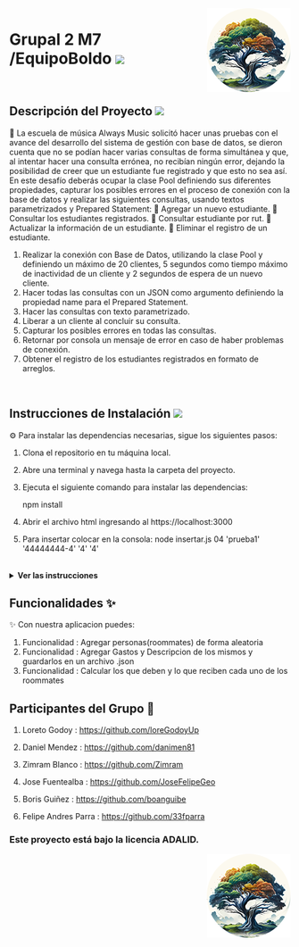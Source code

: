 <img src="public/images/boldoMedio.png" align="right" />
 <h1 align= left ><b>Grupal 2 M7 /EquipoBoldo</b> <img src = "https://media.giphy.com/media/gF2m2JOyGReppog8hU/giphy.gif" width = 80px></h1>

<br>

<h2><b>Descripción del Proyecto</b> <img src = " https://media.giphy.com/media/GjhqaB166nKR4BoEnh/giphy.gif" width = 50px></h2>

📝 La escuela de música Always Music solicitó hacer unas pruebas con el avance del desarrollo del sistema de gestión
con base de datos, se dieron cuenta que no se podían hacer varias consultas de forma simultánea y que, al
intentar hacer una consulta errónea, no recibían ningún error, dejando la posibilidad de creer que un estudiante
fue registrado y que esto no sea así.
En este desafío deberás ocupar la clase Pool definiendo sus diferentes propiedades, capturar los posibles errores
en el proceso de conexión con la base de datos y realizar las siguientes consultas, usando textos parametrizados y
Prepared Statement:
 Agregar un nuevo estudiante.
 Consultar los estudiantes registrados.
 Consultar estudiante por rut.
 Actualizar la información de un estudiante.
 Eliminar el registro de un estudiante.

1. Realizar la conexión con Base de Datos, utilizando la clase Pool y definiendo un máximo de 20
clientes, 5 segundos como tiempo máximo de inactividad de un cliente y 2 segundos de espera de un
nuevo cliente.
2. Hacer todas las consultas con un JSON como argumento definiendo la propiedad name para el Prepared
Statement.
3. Hacer las consultas con texto parametrizado.
4. Liberar a un cliente al concluir su consulta.
5. Capturar los posibles errores en todas las consultas.
6. Retornar por consola un mensaje de error en caso de haber problemas de conexión.
7. Obtener el registro de los estudiantes registrados en formato de arreglos.

<br>

<h2><b>Instrucciones de Instalación</b> <img src = "https://media.giphy.com/media/3WZJkScSyfYVl7mGLd/giphy.gif" width = 60px></h2> 

⚙️ Para instalar las dependencias necesarias, sigue los siguientes pasos:

1. Clona el repositorio en tu máquina local.
2. Abre una terminal y navega hasta la carpeta del proyecto.
3. Ejecuta el siguiente comando para instalar las dependencias:

   npm install

4. Abrir el archivo html ingresando al https://localhost:3000
5. Para insertar colocar en la consola:  node insertar.js 04 'prueba1' '44444444-4' '4' '4'

<br>

<details> <img src = "https://media.giphy.com/media/v1.Y2lkPTc5MGI3NjExcTFtdWgyMmFrcHd4NjhuZWJ4aDJpcTlkbWlyNGQ4dDJwa2ZwZmptcSZlcD12MV9pbnRlcm5hbF9naWZfYnlfaWQmY3Q9cw/B4AgroOi1LkdPxMllY/giphy.gif" width = 50px> <summary><b>Ver las instrucciones</b></summary> 


1. Instalar las dependencias:

   ```sh
   npm install
   ```

2. En el caso de no poder instalar las dependencias:

   ```sh
   npm install --force
   ```

3. Las librerias que estamos ocupando `package.json`:

    ````sh
    ... 
    "name": "helpers",
    "version": "1.0.0",
    "description": "",
    "main": "index.js",
    + "type": "module",
    "scripts": {
    "test": "echo \"Error: no test specified\" && exit 1"
    },
    "author": "",
    "license": "ISC",
    "dependencies": {
    "express": "^4.18.2",
    "pg": "^8.11.2"
    }
    ````

 
</details>

## Funcionalidades :sparkles:

✨ Con nuestra aplicacion puedes:

1. Funcionalidad : Agregar personas(roommates) de forma aleatoria
2. Funcionalidad : Agregar Gastos y Descripcion de los mismos y guardarlos en un archivo .json
3. Funcionalidad : Calcular los que deben y lo que reciben cada uno de los roommates 


<!-- ![Foto de grupo](public/images/grupoVerde.jpg) -->

## Participantes del Grupo :busts_in_silhouette:

1. Loreto Godoy : https://github.com/loreGodoyUp

2. Daniel Mendez : https://github.com/danimen81

3. Zimram Blanco : https://github.com/Zimram

4. Jose Fuentealba : https://github.com/JoseFelipeGeo

5. Boris Guiñez : https://github.com/boanguibe

6. Felipe Andres Parra : https://github.com/33fparra


### Este proyecto está bajo la licencia ADALID.
<img src="public/images/boldoMedio.png" align="right" />

